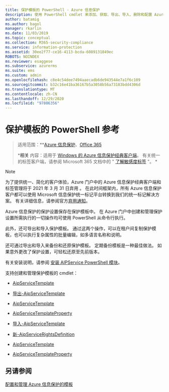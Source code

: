 ```yaml
---
title: 保护模板的 PowerShell - Azure 信息保护
description: 使用 PowerShell cmdlet 来添加、获取、导出、导入、删除和配置 Azure 信息保护的保护模板。
author: batamig
ms.author: bagol
manager: rkarlin
ms.date: 11/03/2019
ms.topic: conceptual
ms.collection: M365-security-compliance
ms.service: information-protection
ms.assetid: 30ee2f77-ce16-4113-bcda-6089131849ec
ROBOTS: NOINDEX
ms.reviewer: esaggese
ms.subservice: azurerms
ms.suite: ems
ms.custom: admin
ms.openlocfilehash: c8e4c54dee7494aaecadb6de943544e7a1f6c109
ms.sourcegitcommit: b32c16e41ba36167b5a3058b56a73183bdd4306d
ms.translationtype: MT
ms.contentlocale: zh-CN
ms.lasthandoff: 12/29/2020
ms.locfileid: "97806356"
---
```

# <a name="powershell-reference-for-protection-templates"></a>保护模板的 PowerShell 参考

>适用范围：**[Azure 信息保护](https://azure.microsoft.com/pricing/details/information-protection)、[Office 365](https://download.microsoft.com/download/E/C/F/ECF42E71-4EC0-48FF-AA00-577AC14D5B5C/Azure_Information_Protection_licensing_datasheet_EN-US.pdf)
>
>***相关** 内容：适用于 [Windows 的 Azure 信息保护经典客户端](faqs.md#whats-the-difference-between-the-azure-information-protection-classic-and-unified-labeling-clients)。 有关统一的标签客户端，请参阅 Microsoft 365 文档中的 " [了解敏感度标签](/microsoft-365/compliance/sensitivity-labels) "。 *

> [!NOTE] 
> 为了提供统一、简化的客户体验，Azure 门户中的 Azure 信息保护经典客户端和标签管理将于 2021 年 3 月 31 日弃用   。 在此时间框架内，所有 Azure 信息保护客户都可以使用 Microsoft 信息保护统一标记平台转换到我们的统一标记解决方案。 有关详细信息，请参阅官方[弃用通知](https://aka.ms/aipclassicsunset)。
>

Azure 信息保护的保护设置保存在保护模板中。 在 Azure 门户中创建和管理保护设置所需执行的一切操作均可使用 PowerShell 从命令行执行。 

此外，还可导出和导入保护模板。 通过这两个操作，可以在租户间复制保护模板，也可以执行复杂属性的批量编辑，如多语言名称和说明。

还可通过导出和导入来备份和还原保护模板。 定期备份模板是一种最佳做法。 如果意外更改了保护设置，可轻松还原至先前版本。

有关安装说明，请参阅 [安装 AIPService PowerShell 模块](install-powershell.md)。

支持创建和管理保护模板的 cmdlet：

- [AipServiceTemplate](/powershell/module/aipservice/add-aipservicetemplate)

- [导出-AipServiceTemplate](/powershell/module/aipservice/export-aipservicetemplate)

- [AipServiceTemplate](/powershell/module/aipservice/get-aipservicetemplate)

- [AipServiceTemplateProperty](/powershell/module/aipservice/get-aipservicetemplateproperty)

- [导入-AipServiceTemplate](/powershell/module/aipservice/import-aipservicetpd)

- [新-AipServiceRightsDefinition](/powershell/module/aipservice/new-aipservicerightsdefinition)

- [AipServiceTemplate](/powershell/module/aipservice/remove-aipservicetemplate)

- [AipServiceTemplateProperty](/powershell/module/aipservice/set-aipservicetemplateproperty)

## <a name="see-also"></a>另请参阅
[配置和管理 Azure 信息保护的模板](configure-policy-templates.md)

